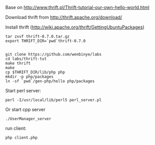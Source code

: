 Base on http://www.thrift.pl/Thrift-tutorial-our-own-hello-world.html

Download thrift from http://thrift.apache.org/download/

Install thrift (http://wiki.apache.org/thrift/GettingUbuntuPackages)

    tar zxvf thrift-0.7.0.tar.gz 
    export THRIFT_DIR=`pwd`thrift-0.7.0


    git clone https://github.com/wenbinye/labs
    cd labs/thrift-tut
    make thrift
    make
    cp $THRIFT_DIR/lib/php php
    mkdir -p php/packages
    ln -sf `pwd`/gen-php/hello php/packages
    
Start perl server:

    perl -I/usr/local/lib/perl5 perl_server.pl
    
Or start cpp server

    ./UserManager_server
    
run client:

    php client.php
